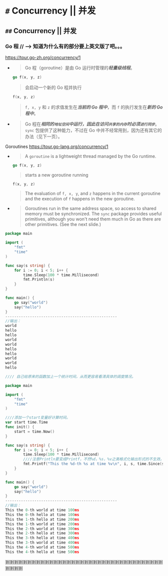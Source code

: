 
# `#` Concurrency || 并发

## `##` Concurrency || 并发

### Go 程  // -->  知道为什么有的部分要上英文版了吧。。。

https://tour.go-zh.org/concurrency/1
- > Go 程（goroutine）是由 Go 运行时管理的***轻量级线程***。
  ```go
  go f(x, y, z)
  ```
  > 会启动一个新的 Go 程并执行
  ```go
  f(x, y, z)
  ```
  > `f, x, y` 和 `z` 的求值发生在***当前的 Go 程中***，而 `f` 的执行发生在***新的 Go 程中***。
- > Go 程在***相同的`地址空间`***中运行，因此***在访问`共享的内存`时必须`进行同步`***。`sync` 包提供了这种能力，不过在 Go 中并不经常用到，因为还有其它的办法（见下一页）。

Goroutines https://tour.go-lang.org/concurrency/1
- > A `goroutine` is a lightweight thread managed by the Go runtime.
  ```go
  go f(x, y, z)
  ```
  > starts a new goroutine running
  ```go
  f(x, y, z)
  ```
  > The evaluation of `f, x, y`, and `z` happens in the current goroutine and the execution of `f` happens in the new goroutine.
- > Goroutines run in the same address space, so access to shared memory must be synchronized. The `sync` package provides useful primitives, although you won't need them much in Go as there are other primitives. (See the next slide.)

```go
package main

import (
	"fmt"
	"time"
)

func say(s string) {
	for i := 0; i < 5; i++ {
		time.Sleep(100 * time.Millisecond)
		fmt.Println(s)
	}
}

func main() {
	go say("world")
	say("hello")
}
--------------------------------------------------
//输出：
world
hello
hello
world
world
hello
hello
world
world
hello
```

```go
//// 自己给原来的函数加上一个统计时间，从而更容易看清具体的调度情况。

package main

import (
	"fmt"
	"time"
)

////添加一个start变量好计算时间。
var start time.Time
func init() {
	start = time.Now()
}

func say(s string) {
	for i := 0; i < 5; i++ {
		time.Sleep(100 * time.Millisecond)
		////注意Println要变成Printf，不然%d，%s，%v之类格式化输出形式的不生效。
		fmt.Printf("This the %d-th %s at time %v\n", i, s, time.Since(start))
	}
}

func main() {
	go say("world")
	say("hello")
}
--------------------------------------------------
//输出：
This the 0-th world at time 100ms
This the 0-th hello at time 100ms
This the 1-th hello at time 200ms
This the 1-th world at time 200ms
This the 2-th world at time 300ms
This the 2-th hello at time 300ms
This the 3-th hello at time 400ms
This the 3-th world at time 400ms
This the 4-th world at time 500ms
This the 4-th hello at time 500ms
```

:u5272::u5272::u5272::u5272::u5272::u5272::u5272::u5272::u5272::u5272::u5272::u5272::u5272::u5272::u5272::u5272::u5272::u5272::u5272::u5272::u5272::u5272::u5272::u5272::u5272::u5272::u5272::u5272::u5272::u5272::u5272::u5272::u5272::u5272::u5272::u5272::u5272::u5272::u5272::u5272:
